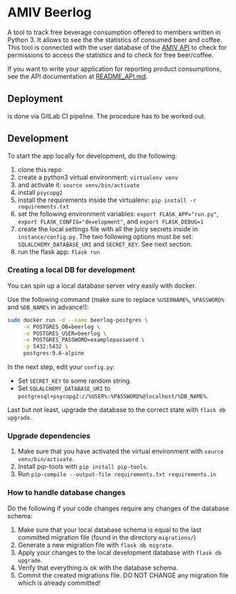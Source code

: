 # AMIV Beerlog

A tool to track free beverage consumption offered to members written in Python 3. It allows to see the the statistics of consumed beer and coffee. This tool is connected with the user database of the [AMIV API](https://github.com/amiv-eth/amivapi) to check for permissions to access the statistics and to check for free beer/coffee.

If you want to write your application for reporting product consumptions, see the API documentation at [README_API.md](README_API.md).

## Deployment

is done via GitLab CI pipeline. The procedure has to be worked out.

## Development

To start the app locally for development, do the following:

1. clone this repo
2. create a python3 virtual environment: `virtualenv venv`
3. and activate it: `source venv/bin/activate`
4. install `psycopg2`
5. install the requirements inside the virtualenv: `pip install -r requirements.txt`
6. set the following environment variables: `export FLASK_APP="run.py"`, `export FLASK_CONFIG="development"`, and `export FLASK_DEBUG=1`
7. create the local settings file with all the juicy secrets inside in `instance/config.py`. The two following options must be set: `SQLALCHEMY_DATABASE_URI` and `SECRET_KEY`. See next section.
8. run the flask app: `flask run`

### Creating a local DB for development

You can spin up a local database server very easily with docker.

Use the following command (make sure to replace `%USERNAME%`, `%PASSWORD%` and `%DB_NAME%` in advance!):

```bash
sudo docker run -d --name beerlog-postgres \
     -e POSTGRES_DB=beerlog \
     -e POSTGRES_USER=beerlog \
     -e POSTGRES_PASSWORD=examplepassword \
     -p 5432:5432 \
     postgres:9.6-alpine
```

In the next step, edit your `config.py`:

* Set `SECRET_KEY` to some random string.
* Set `SQLALCHEMY_DATABASE_URI` to `postgresql+psycopg2://%USER%:%PASSWORD%@localhost/%DB_NAME%`.

Last but not least, upgrade the database to the correct state with `flask db upgrade`.

### Upgrade dependencies

1. Make sure that you have activated the virtual environment with `source venv/bin/activate`.
2. Install pip-tools with `pip install pip-tools`.
3. Run `pip-compile --output-file requirements.txt requirements.in`

### How to handle database changes

Do the following if your code changes require any changes of the database schema:

1. Make sure that your local database schema is equal to the last committed migration file (found in the directory `migrations/`)
2. Generate a new migration file with `flask db migrate`.
3. Apply your changes to the local development database with `flask db upgrade`.
4. Verify that everything is ok with the database schema.
5. Commit the created migrations file. DO NOT CHANGE any migration file which is already committed!
